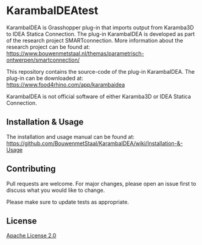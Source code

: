 # KarambaIDEAtest
KarambaIDEA is Grasshopper plug-in that imports output from Karamba3D to IDEA Statica Connection. The plug-in KarambaIDEA is developed as part of the research project SMARTconnection. More information about the research project can be found at: https://www.bouwenmetstaal.nl/themas/parametrisch-ontwerpen/smartconnection/

This repository contains the source-code of the plug-in KarambaIDEA. The plug-in can be downloaded at: https://www.food4rhino.com/app/karambaidea

KarambaIDEA is not official software of either Karamba3D or IDEA Statica Connection.

## Installation & Usage
The installation and usage manual can be found at:
https://github.com/BouwenmetStaal/KarambaIDEA/wiki/Installation-&-Usage

## Contributing
Pull requests are welcome. For major changes, please open an issue first to discuss what you would like to change.

Please make sure to update tests as appropriate.

## License
[Apache License 2.0](https://choosealicense.com/licenses/apache-2.0/#)

